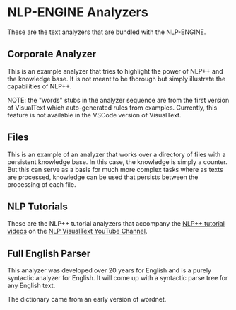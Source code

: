 # NLP-ENGINE Analyzers

These are the text analyzers that are bundled with the NLP-ENGINE.

## Corporate Analyzer

This is an example analyzer that tries to highlight the power of NLP++ and the knowledge base. It is not meant to be thorough but simply illustrate the capabilities of NLP++.

NOTE: the "words" stubs in the analyzer sequence are from the first version of VisualText which auto-generated rules from examples. Currently, this feature is not available in the VSCode version of VisualText.

## Files

This is an example of an analyzer that works over a directory of files with a persistent knowledge base. In this case, the knowledge is simply a counter. But this can serve as a basis for much more complex tasks where as texts are processed, knowledge can be used that persists between the processing of each file.

## NLP Tutorials

These are the NLP++ tutorial analyzers that accompany the [NLP++ tutorial videos](http://tutorials.visualtext.org) on the [NLP VisualText YouTube Channel](http://youtube.visualtext.org).

## Full English Parser

This analyzer was developed over 20 years for English and is a purely syntactic analyzer for English. It will come up with a syntactic parse tree for any English text.

The dictionary came from an early version of wordnet.
